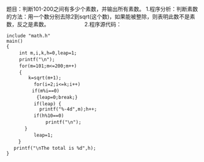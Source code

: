 题目：判断101-200之间有多少个素数，并输出所有素数。
1.程序分析：判断素数的方法：用一个数分别去除2到sqrt(这个数)，如果能被整除，则表明此数不是素数，反之是素数。 　　　　　　
2.程序源代码：
```  
include "math.h"
main()
{
　	int m,i,k,h=0,leap=1;
　	printf("\n");
　 	for(m=101;m<=200;m++)
　	{ 
		k=sqrt(m+1);
　　　 	for(i=2;i<=k;i++)
　　　　　 if(m%i==0)
　　　　　　 {leap=0;break;}
　　　 	if(leap) {
			printf("%-4d",m);h++;
　　　　　　if(h%10==0)
　　　　　　　　 printf("\n");
　　　　}
　　　 	leap=1;
　　 }
　 printf("\nThe total is %d",h);
}
```